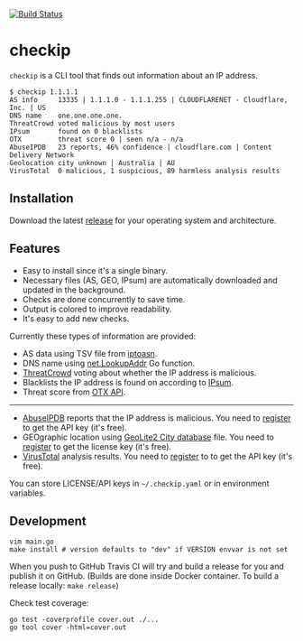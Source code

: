 [![Build Status](https://travis-ci.org/jreisinger/checkip.svg?branch=master)](https://travis-ci.org/jreisinger/checkip)

# checkip

`checkip` is a CLI tool that finds out information about an IP address. 

```
$ checkip 1.1.1.1
AS info     13335 | 1.1.1.0 - 1.1.1.255 | CLOUDFLARENET - Cloudflare, Inc. | US
DNS name    one.one.one.one.
ThreatCrowd voted malicious by most users
IPsum       found on 0 blacklists
OTX         threat score 0 | seen n/a - n/a
AbuseIPDB   23 reports, 46% confidence | cloudflare.com | Content Delivery Network
Geolocation city unknown | Australia | AU
VirusTotal  0 malicious, 1 suspicious, 89 harmless analysis results
```
## Installation

Download the latest [release](https://github.com/jreisinger/checkip/releases) for your operating system and architecture.

## Features

* Easy to install since it's a single binary.
* Necessary files (AS, GEO, IPsum) are automatically downloaded and updated in the background.
* Checks are done concurrently to save time.
* Output is colored to improve readability.
* It's easy to add new checks.

Currently these types of information are provided:

* AS data using TSV file from [iptoasn](https://iptoasn.com/).
* DNS name using [net.LookupAddr](https://golang.org/pkg/net/#LookupAddr) Go function.
* [ThreatCrowd](https://www.threatcrowd.org/) voting about whether the IP address is malicious.
* Blacklists the IP address is found on according to [IPsum](https://github.com/stamparm/ipsum).
* Threat score from [OTX API](https://otx.alienvault.com/api).
---
* [AbuseIPDB](https://www.abuseipdb.com) reports that the IP address is malicious. You need to [register](https://www.abuseipdb.com/register?plan=free) to get the API key (it's free).
* GEOgraphic location using [GeoLite2 City database](https://dev.maxmind.com/geoip/geoip2/geolite2/) file. You need to [register](https://dev.maxmind.com/geoip/geoip2/geolite2/#Download_Access) to get the license key (it's free).
* [VirusTotal](https://developers.virustotal.com/v3.0/reference#ip-object) analysis results. You need to [register](https://www.virustotal.com/gui/join-us) to to get the API key (it's free).

You can store LICENSE/API keys in `~/.checkip.yaml` or in environment variables.

## Development

```
vim main.go
make install # version defaults to "dev" if VERSION envvar is not set
```

When you push to GitHub Travis CI will try and build a release for you and
publish it on GitHub. (Builds are done inside Docker container. To build a
release locally: `make release`)

Check test coverage:

```
go test -coverprofile cover.out ./...
go tool cover -html=cover.out
```
